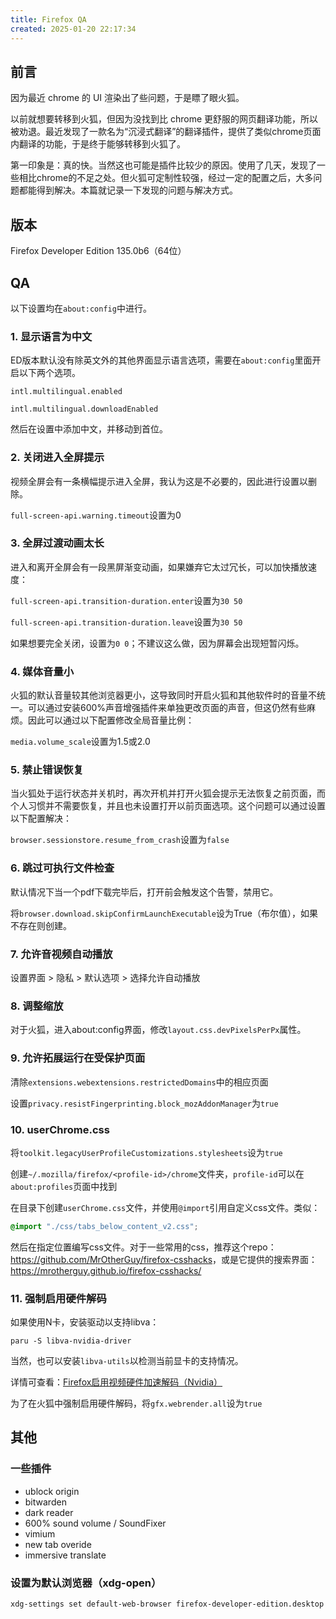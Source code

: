 ```yaml
---
title: Firefox QA
created: 2025-01-20 22:17:34
---
```


## 前言

因为最近 chrome 的 UI 渲染出了些问题，于是瞟了眼火狐。

以前就想要转移到火狐，但因为没找到比 chrome 更舒服的网页翻译功能，所以被劝退。最近发现了一款名为“沉浸式翻译”的翻译插件，提供了类似chrome页面内翻译的功能，于是终于能够转移到火狐了。

第一印象是：真的快。当然这也可能是插件比较少的原因。使用了几天，发现了一些相比chrome的不足之处。但火狐可定制性较强，经过一定的配置之后，大多问题都能得到解决。本篇就记录一下发现的问题与解决方式。

## 版本

Firefox Developer Edition 135.0b6（64位）

## QA


以下设置均在`about:config`中进行。

### 1. 显示语言为中文

ED版本默认没有除英文外的其他界面显示语言选项，需要在`about:config`里面开启以下两个选项。

`intl.multilingual.enabled`

`intl.multilingual.downloadEnabled`

然后在设置中添加中文，并移动到首位。

### 2. 关闭进入全屏提示

视频全屏会有一条横幅提示进入全屏，我认为这是不必要的，因此进行设置以删除。

`full-screen-api.warning.timeout`设置为0

### 3. 全屏过渡动画太长

进入和离开全屏会有一段黑屏渐变动画，如果嫌弃它太过冗长，可以加快播放速度：

`full-screen-api.transition-duration.enter`设置为`30 50`

`full-screen-api.transition-duration.leave`设置为`30 50`

如果想要完全关闭，设置为`0 0`；不建议这么做，因为屏幕会出现短暂闪烁。

### 4. 媒体音量小

火狐的默认音量较其他浏览器更小，这导致同时开启火狐和其他软件时的音量不统一。可以通过安装600%声音增强插件来单独更改页面的声音，但这仍然有些麻烦。因此可以通过以下配置修改全局音量比例：

`media.volume_scale`设置为1.5或2.0

### 5. 禁止错误恢复

当火狐处于运行状态并关机时，再次开机并打开火狐会提示无法恢复之前页面，而个人习惯并不需要恢复，并且也未设置打开以前页面选项。这个问题可以通过设置以下配置解决：

`browser.sessionstore.resume_from_crash`设置为`false`

### 6. 跳过可执行文件检查

默认情况下当一个pdf下载完毕后，打开前会触发这个告警，禁用它。

将`browser.download.skipConfirmLaunchExecutable`设为True（布尔值），如果不存在则创建。

### 7. 允许音视频自动播放

设置界面 > 隐私 > 默认选项 > 选择允许自动播放

### 8. 调整缩放

对于火狐，进入about:config界面，修改`layout.css.devPixelsPerPx`属性。

### 9. 允许拓展运行在受保护页面

清除`extensions.webextensions.restrictedDomains`中的相应页面

设置`privacy.resistFingerprinting.block_mozAddonManager`为`true`

### 10. userChrome.css

将`toolkit.legacyUserProfileCustomizations.stylesheets`设为`true`

创建`~/.mozilla/firefox/<profile-id>/chrome`文件夹，`profile-id`可以在`about:profiles`页面中找到

在目录下创建`userChrome.css`文件，并使用`@import`引用自定义css文件。类似：

```css
@import "./css/tabs_below_content_v2.css";
```

然后在指定位置编写css文件。对于一些常用的css，推荐这个repo：<https://github.com/MrOtherGuy/firefox-csshacks>，或是它提供的搜索界面：<https://mrotherguy.github.io/firefox-csshacks/>

### 11. 强制启用硬件解码

如果使用N卡，安装驱动以支持libva：

```shell
paru -S libva-nvidia-driver
```

当然，也可以安装`libva-utils`以检测当前显卡的支持情况。

详情可查看：[Firefox启用视频硬件加速解码（Nvidia）](https://blog.maruka.top/posts/%E5%85%B6%E4%BB%96/Firefox%E5%90%AF%E7%94%A8%E8%A7%86%E9%A2%91%E7%A1%AC%E4%BB%B6%E5%8A%A0%E9%80%9F%E8%A7%A3%E7%A0%81%EF%BC%88Nvidia%EF%BC%89/)

为了在火狐中强制启用硬件解码，将`gfx.webrender.all`设为`true`

## 其他

### 一些插件

- ublock origin
- bitwarden
- dark reader
- 600% sound volume / SoundFixer
- vimium
- new tab overide
- immersive translate

### 设置为默认浏览器（xdg-open）

```shell
xdg-settings set default-web-browser firefox-developer-edition.desktop
```